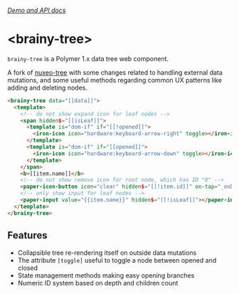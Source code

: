 _[Demo and API docs](https://owox.github.io/brainy-tree/)_

# &lt;brainy-tree&gt;

`brainy-tree` is a Polymer 1.x data tree web component.

A fork of [nuxeo-tree](https://www.webcomponents.org/element/nuxeo/nuxeo-ui-elements/nuxeo-tree) with some changes related to handling external data mutations, and some useful methods regarding common UX patterns like adding and deleting nodes.

<!--
```
<custom-element-demo>
  <template>
    <script src="../webcomponentsjs/webcomponents-lite.js"></script>
    <link rel="import" href="../paper-icon-button/paper-icon-button.html">
    <link rel="import" href="../paper-input/paper-input.html">
    <link rel="import" href="../iron-icon/iron-icon.html">
    <link rel="import" href="../iron-icons/hardware-icons.html">
    <link rel="import" href="../iron-icons/iron-icons.html">
    <link rel="import" href="brainy-tree.html">
    <script src="demo/data.js"></script>
    <div>
      <template is="dom-bind">
        <next-code-block></next-code-block>
      </template>
      <script>
        (function() {
          'use strict';

          document.addEventListener('WebComponentsReady', function() {
            var scope = document.querySelector('template[is="dom-bind"]');
            var tree = document.querySelector('brainy-tree');
            scope.data = window.demoData;
            scope._onDeleteTap = function(e) {
              // get tree node from where delete was called
              var node = e.model.dataHost;
              var id = node.dataset.id;

              // get parent node
              var parent = tree.getParentById(id);

              // get path to given node
              var path = tree.getPathById('data', id);

              // get index for given node
              var index = tree.getChildNodeIndexById(parent, id);

              // remove that node in a data-binding-aware way
              scope.splice(path, index, 1);
            };
          });
        })();
      </script>      
    </div>
  </template>
</custom-element-demo>
```
-->
```html
<brainy-tree data="[[data]]">
  <template>
    <!-- do not show expand icon for leaf nodes -->
    <span hidden$="[[isLeaf]]">
      <template is="dom-if" if="[[!opened]]">
        <iron-icon icon="hardware:keyboard-arrow-right" toggle></iron-icon>
      </template>
      <template is="dom-if" if="[[opened]]">
        <iron-icon icon="hardware:keyboard-arrow-down" toggle></iron-icon>
      </template>
    </span>
    <b>[[item.name]]</b>
    <!-- do not show remove icon for root node, which has ID "0" -->
    <paper-icon-button icon="clear" hidden$="[[!item.id]]" on-tap="_onDeleteTap"></paper-icon-button>
    <!-- only show input for leaf nodes -->
    <paper-input value="{{item.name}}" hidden$="[[!isLeaf]]"></paper-input>
  </template>
</brainy-tree>
```

## Features
- Collapsible tree re-rendering itself on outside data mutations
- The attribute `[toggle]` useful to toggle a node between opened and closed
- State management methods making easy opening branches
- Numeric ID system based on depth and children count 
